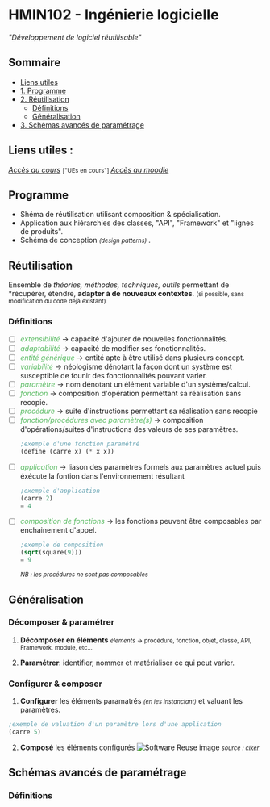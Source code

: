 # HMIN102 - Ingénierie logicielle
*"Développement de logiciel réutilisable"*

## Sommaire
* [Liens utiles](#liens-utiles)
* [1. Programme](#programme)
* [2. Réutilisation](#réutilisation)
    * [Définitions](#définitions)
    * [Généralisation](#généralisation)
* [3. Schémas avancés de paramétrage](#schémas-avancés-de-paramétrage)
## Liens utiles :
[*Accès au cours*](http://www.lirmm.fr/~dony/ "Accèder au cours") <small> ["UEs en cours"] </small>
[*Accès au moodle*](https://moodle.umontpellier.fr/course/view.php?id=5908 "Accèder au moodle")

## Programme
* Shéma de réutilisation utilisant composition & spécialisation.
* Application aux hiérarchies des classes, "API", "Framework" et "lignes de produits".
* Schéma de conception <small> *(design patterns)* </small>.

## Réutilisation
Ensemble de *théories, méthodes, techniques, outils* permettant de *récupérer, étendre, **adapter à de nouveaux contextes**. <small> (si possible, sans modification du code déjà existant) </small>

### Définitions

- [ ] <em style="color:rgba(46, 170, 57, 0.8);">extensibilité</em> &rarr; capacité d'ajouter de nouvelles fonctionnalités.
- [ ] <em style="color:rgba(46, 170, 57, 0.8);">adaptabilité</em> &rarr; capacité de modifier ses fonctionnalités.
- [ ] <em style="color:rgba(46, 170, 57, 0.8);">entité générique</em> &rarr; entité apte à être utilisé dans plusieurs concept.
- [ ] <em style="color:rgba(46, 170, 57, 0.8);">variabilité</em> &rarr; néologisme dénotant la façon dont un système est susceptible de founir des fonctionnalités pouvant varier.
- [ ] <em style="color:rgba(46, 170, 57, 0.8);">paramètre</em> &rarr; nom dénotant un élément variable d'un système/calcul.
- [ ] <em style="color:rgba(46, 170, 57, 0.8);">fonction</em> &rarr; composition d'opération permettant sa réalisation sans recopie.
- [ ] <em style="color:rgba(46, 170, 57, 0.8);">procédure</em> &rarr; suite d'instructions permettant sa réalisation sans recopie
- [ ] <em style="color:rgba(46, 170, 57, 0.8);">fonction/procédures avec paramètre(s)</em> &rarr; composition d'opérations/suites d'instructions des valeurs de ses paramètres.
    ```scheme
    ;exemple d'une fonction paramétré
    (define (carre x) (* x x))
    ```
- [ ] <em style="color:rgba(46, 170, 57, 0.8);">application</em> &rarr; liason des paramètres formels aux paramètres actuel puis éxécute la fontion dans l'environnement résultant
    ```scheme
    ;exemple d'application
    (carre 2)
    = 4
    ```
- [ ] <em style="color:rgba(46, 170, 57, 0.8);">composition de fonctions</em> &rarr; les fonctions peuvent être composables par enchainement d'appel.
    ```scheme
    ;exemple de composition
    (sqrt(square(9)))
    = 9
    ```
    <small>*NB : les procédures ne sont pas composables*</small>
## Généralisation
### Décomposer & paramétrer
1. **Décomposer en éléments**
<small><em>élements</em> &rarr; procédure, fonction, objet, classe, API, Framework, module, etc...</small>

2. **Paramétrer**: identifier, nommer et matérialiser ce qui peut varier.

### Configurer & composer
1. **Configurer** les éléments paramatrés <small>*(en les instanciant)*</small> et valuant les paramètres.
```scheme
;exemple de valuation d'un paramètre lors d'une application
(carre 5)
```

2. **Composé** les éléments configurés 
    ![Software Reuse image](https://www.clker.com/cliparts/b/f/d/c/11954226151896466519anywhere_info_Software_Reuse.svg.med.png)
    <small>*source : [clker](https://www.clker.com/)*</small>

## Schémas avancés de paramétrage
### Définitions
